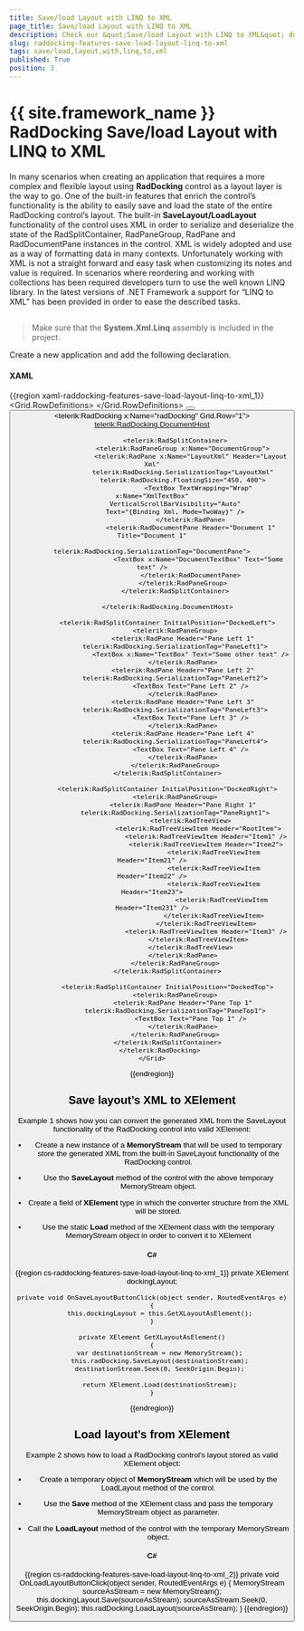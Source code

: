 ```yaml
---
title: Save/load Layout with LINQ to XML
page_title: Save/load Layout with LINQ to XML
description: Check our &quot;Save/load Layout with LINQ to XML&quot; documentation article for the RadDocking {{ site.framework_name }} control.
slug: raddocking-features-save-load-layout-linq-to-xml
tags: save/load,layout,with,linq,to,xml
published: True
position: 3
---
```


# {{ site.framework_name }} RadDocking Save/load Layout with LINQ to XML

In many scenarios when creating an application that requires a more complex and flexible layout using __RadDocking__ control as a layout layer is the way to go. One of the built-in features that enrich the control’s functionality is the ability to easily save and load the state of the entire RadDocking control’s layout. The built-in __SaveLayout/LoadLayout__ functionality of the control uses XML in order to serialize and deserialize the state of the RadSplitContainer, RadPaneGroup, RadPane and RadDocumentPane instances in the control. XML is widely adopted and use as a way of formatting data in many contexts. Unfortunately working with XML is not a straight forward and easy task when customizing its notes and value is required. In scenarios where reordering and working with collections has been required developers turn to use the well known LINQ library. In the latest versions of .NET Framework a support for “LINQ to XML” has been provided in order to ease the described tasks.
            
## 

>Make sure that the __System.Xml.Linq__ assembly is included in the project.
                    
Create a new application and add the following declaration.
                
#### __XAML__

{{region xaml-raddocking-features-save-load-layout-linq-to-xml_1}}
	<Grid>
	    <Grid.RowDefinitions>
	        <RowDefinition Height="Auto"/>
	        <RowDefinition Height="*"/>
	    </Grid.RowDefinitions>
	    <StackPanel>
	        <Button Content="Save layout to XElement" 
	Click="OnSaveLayoutButtonClick"/>
	        <Button Content="Load layout from XElement" 
	Click="OnLoadLayoutButtonClick"
	x:Name="LoadLayoutFromXElementButton"/>
	    </StackPanel>
	    <telerik:RadDocking x:Name="radDocking"
	Grid.Row="1">
	        <telerik:RadDocking.DocumentHost>
	
	            <telerik:RadSplitContainer>
	                <telerik:RadPaneGroup x:Name="DocumentGroup">
	                    <telerik:RadPane x:Name="LayoutXml" Header="Layout Xml"
	                telerik:RadDocking.SerializationTag="LayoutXml"
	                telerik:RadDocking.FloatingSize="450, 400">
	                        <TextBox TextWrapping="Wrap" x:Name="XmlTextBox"
	            VerticalScrollBarVisibility="Auto"
	            Text="{Binding Xml, Mode=TwoWay}" />
	                    </telerik:RadPane>
	                    <telerik:RadDocumentPane Header="Document 1" Title="Document 1"
	                        telerik:RadDocking.SerializationTag="DocumentPane">
	                        <TextBox x:Name="DocumentTextBox" Text="Some text" />
	                    </telerik:RadDocumentPane>
	                </telerik:RadPaneGroup>
	            </telerik:RadSplitContainer>
	
	        </telerik:RadDocking.DocumentHost>
	
	        <telerik:RadSplitContainer InitialPosition="DockedLeft">
	            <telerik:RadPaneGroup>
	                <telerik:RadPane Header="Pane Left 1"
	            telerik:RadDocking.SerializationTag="PaneLeft1">
	                    <TextBox x:Name="TextBox" Text="Some other text" />
	                </telerik:RadPane>
	                <telerik:RadPane Header="Pane Left 2"
	            telerik:RadDocking.SerializationTag="PaneLeft2">
	                    <TextBox Text="Pane Left 2" />
	                </telerik:RadPane>
	                <telerik:RadPane Header="Pane Left 3"
	            telerik:RadDocking.SerializationTag="PaneLeft3">
	                    <TextBox Text="Pane Left 3" />
	                </telerik:RadPane>
	                <telerik:RadPane Header="Pane Left 4"
	            telerik:RadDocking.SerializationTag="PaneLeft4">
	                    <TextBox Text="Pane Left 4" />
	                </telerik:RadPane>
	            </telerik:RadPaneGroup>
	        </telerik:RadSplitContainer>
	
	        <telerik:RadSplitContainer InitialPosition="DockedRight">
	            <telerik:RadPaneGroup>
	                <telerik:RadPane Header="Pane Right 1"
	            telerik:RadDocking.SerializationTag="PaneRight1">
	                    <telerik:RadTreeView>
	                        <telerik:RadTreeViewItem Header="RootItem">
	                            <telerik:RadTreeViewItem Header="Item1" />
	                            <telerik:RadTreeViewItem Header="Item2">
	                                <telerik:RadTreeViewItem Header="Item21" />
	                                <telerik:RadTreeViewItem Header="Item22" />
	                                <telerik:RadTreeViewItem Header="Item23">
	                                    <telerik:RadTreeViewItem Header="Item231" />
	                                </telerik:RadTreeViewItem>
	                            </telerik:RadTreeViewItem>
	                            <telerik:RadTreeViewItem Header="Item3" />
	                        </telerik:RadTreeViewItem>
	                    </telerik:RadTreeView>
	                </telerik:RadPane>
	            </telerik:RadPaneGroup>
	        </telerik:RadSplitContainer>
	
	        <telerik:RadSplitContainer InitialPosition="DockedTop">
	            <telerik:RadPaneGroup>
	                <telerik:RadPane Header="Pane Top 1"
	            telerik:RadDocking.SerializationTag="PaneTop1">
	                    <TextBox Text="Pane Top 1" />
	                </telerik:RadPane>
	            </telerik:RadPaneGroup>
	        </telerik:RadSplitContainer>
	    </telerik:RadDocking>
	</Grid>
{{endregion}}

## Save layout’s XML to XElement

Example 1 shows how you can convert the generated XML from the SaveLayout functionality of the RadDocking control into valid XElement:

* Create a new instance of a __MemoryStream__ that will be used to temporary store the generated XML from the built-in SaveLayout functionality of the RadDocking control.

* Use the __SaveLayout__ method of the control with the above temporary MemoryStream object.

* Create a field of __XElement__ type in which the converter structure from the XML will be stored.

* Use the static __Load__ method of the XElement class with the temporary MemoryStream object in order to convert it to XElement

#### __C#__

{{region cs-raddocking-features-save-load-layout-linq-to-xml_1}}
	private XElement dockingLayout;
	
	private void OnSaveLayoutButtonClick(object sender, RoutedEventArgs e)
	{
	    this.dockingLayout = this.GetXLayoutAsElement();
	}
	
	private XElement GetXLayoutAsElement()
	{
	    var destinationStream = new MemoryStream();
	    this.radDocking.SaveLayout(destinationStream);
	    destinationStream.Seek(0, SeekOrigin.Begin);
	
	    return XElement.Load(destinationStream);
	}
{{endregion}}

## Load layout’s from XElement

Example 2 shows how to load a RadDocking control's layout stored as valid XElement object:


* Create a temporary object of __MemoryStream__ which will be used by the LoadLayout method of the control.


* Use the __Save__ method of the XElement class and pass the temporary MemoryStream object as parameter.


* Call the __LoadLayout__ method of the control with the temporary MemoryStream object.

#### __C#__

{{region cs-raddocking-features-save-load-layout-linq-to-xml_2}}
	private void OnLoadLayoutButtonClick(object sender, RoutedEventArgs e)
	{
	    MemoryStream sourceAsStream = new MemoryStream();
	    this.dockingLayout.Save(sourceAsStream);
	    sourceAsStream.Seek(0, SeekOrigin.Begin);
	    this.radDocking.LoadLayout(sourceAsStream);
	}
{{endregion}}
